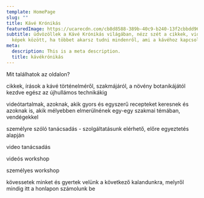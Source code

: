 ```yaml
---
template: HomePage
slug: ""
title: Kávé Krónikás
featuredImage: https://ucarecdn.com/cb8d8588-389b-40c9-b240-13f2cbbdd965/
subtitle: üdvözöllek a Kávé Krónikás világában, nézz szét a cikkek, videók és
  képek között, ha többet akarsz tudni mindenről, ami a kávéhoz kapcsolódik
meta:
  description: This is a meta description.
  title: kávékrónikás
---
```

Mit találhatok az oldalon?

cikkek, írások a kávé történelméről, szakmájáról, a növény botanikájától kezdve egész az újhullámos technikákig

videótartalmak, azoknak, akik gyors és egyszerű recepteket keresnek és azoknak is, akik mélyebben elmerülnének egy-egy szakmai témában, vendégekkel

személyre szóló tanácsadás - szolgáltatásunk elérhető, előre egyeztetés alapján 

video tanácsadás

videós workshop

személyes workshop



kövessetek minket és gyertek velünk a következő kalandunkra, melyről mindig itt a honlapon számolunk be